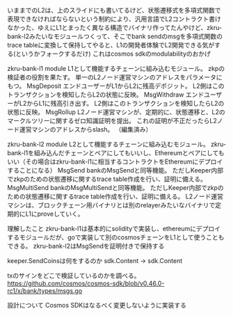 いままでのL2は、上のスライドにも書いてるけど、状態遷移式を多項式関数で表現できなければならないという制約により、汎用言語でL2コントラクト書けなかった、ゆえにL1とまったく異なる構造でバイナリ作ってたんやけど、zkru-bank-l2みたいなモジュールつくって、そこでbank sendのmsgを多項式関数のtrace tableに変換して保持してやると、L1の開発者体験でL2開発できる気がする(というかフォークするだけ)
これはcosmos sdkのmodulabilityのおかげ 


zkru-bank-l1 module
L1として機能するチェーンに組み込むモジュール。
zkpの検証者の役割を果たす。
単一のL2ノード運営マシンのアドレスをパラメータにもつ。
MsgDeposit
エンドユーザーがL1からL2に残高デポジット。
L2側はこのトランザクションを検知したらL2の状態に反映。
MsgWithdraw
エンドユーザーがL2からL1に残高引き出す。
L2側はこのトランザクションを検知したらL2の状態に反映。
MsgRollup
L2ノード運営マシンが、定期的に、状態遷移と、L2のマークルツリーに関するゼロ知識証明を提出。
これの証明が不正だったらL2ノード運営マシンのアドレスからslash。 （編集済み） 

zkru-bank-l2 module
L2として機能するチェーンに組み込むモジュール。
zkru-bank-l1を組み込んだチェーンとペアにしてもいいし、Ethereumとペアにしてもいい（その場合はzkru-bank-l1に相当するコントラクトをEthereumにデプロイすることになる）
MsgSend
bankのMsgSendと同等機能。
ただしKeeper内部でzkpのための状態遷移に関するtrace table作成を行い、証明に備える。
MsgMultiSend
bankのMsgMultiSendと同等機能。
ただしKeeper内部でzkpのための状態遷移に関するtrace table作成を行い、証明に備える。
L2ノード運営マシンは、ブロックチェーン用バイナリとは別のrelayerみたいなバイナリで定期的にL1にproveしていく。


理解したこと
zkru-bank-l1は基本的にsolidityで実装し、ethereumにデプロイするモジュールだが、goで実装して別のcosmosチェーンをL1として使うこともできる。
zkru-bank-l2はMsgSendを証明付きで保持する

keeper.SendCoinsは何をするのか
sdk.Content -> sdk.Content 


txのサインをどこで検証しているのかを調べる。
https://github.com/cosmos/cosmos-sdk/blob/v0.46.0-rc1/x/bank/types/msgs.go


設計について
Cosmos SDKはなるべく変更しないように実装する

